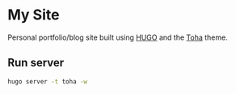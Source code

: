 # My Site

Personal portfolio/blog site built using [HUGO](https://gohugo.io/) and the [Toha](https://github.com/hugo-toha/toha) theme.

## Run server

```bash
hugo server -t toha -w
```
